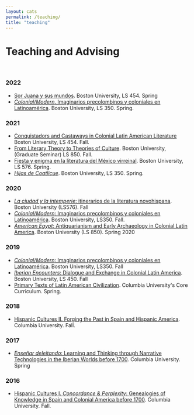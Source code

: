 ```yaml
---
layout: cats
permalink: /teaching/
title: "teaching"
---
```


# Teaching and Advising
<br>

### 2022
- [Sor Juana y sus mundos](https://dhcolmenares.net/sorjuana/). Boston University, LS 454. Spring
- [*Colonial/Modern*. Imaginarios precolombinos y coloniales en Latinoamérica](https://hipomenes.github.io/colonial-modern/#!index.md). Boston University, LS 350. Spring. 


### 2021

- [Conquistadors and Castaways in Colonial Latin American Literature](https://dhcolmenares.net/ls452/) Boston University, LS 454. Fall. 
- [From Literary Theory to Theories of Culture](https://dhcolmenares.net/theory/). Boston University, (Graduate Seminar) LS 850. Fall.
- [Fiesta y enigma en la literatura del México virreinal](hipomenes.github.io/novohispana). Boston University, LS 576. Spring.
- [*Hijas de Coatlicue*](https://hipomenes.github.io/colonial-modern/#!index.md). Boston University, LS 350. Spring. 

### 2020

- [*La ciudad y la intemperie*: itinerarios de la literatura novohispana](). Boston University (LS576). Fall
- [*Colonial/Modern*: Imaginarios precolombinos y coloniales en Latinoamérica](https://hipomenes.github.io/colonial-modern/#!index.md). Boston University, LS350. Fall.
- [*American Egypt*: Antiquarianism and Early Archaeology in Colonial Latin America](https://sites.bu.edu/american-egypt/). Boston University (LS 850). Spring 2020 

### 2019

- [*Colonial/Modern*: Imaginarios precolombinos y coloniales en Latinoamérica](https://hipomenes.github.io/colonial-modern/#!index.md). Boston University, LS350. Fall
- [*Iberian Encounters*: Dialogue and Exchange in Colonial Latin America](https://hipomenes.github.io/iberian-encounters/#!index.md). Boston University, LS 450. Fall
- [Primary Texts of Latin American Civilization](). Columbia University's Core Curriculum. Spring.

### 2018

- [Hispanic Cultures II. Forging the Past in Spain and Hispanic America](). Columbia University. Fall.

### 2017

- [*Enseñar deleitando*: Learning and Thinking through Narrative Technologies in the Iberian Worlds before 1700](). Columbia University. Spring

### 2016

- [Hispanic Cultures I. *Concordance & Perplexity*: Genealogies of Knowledge in Spain and Colonial America before 1700](). Columbia University. Fall.

